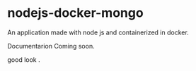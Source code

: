 # nodejs-docker-mongo
An application made with node js and containerized in docker.

Documentarion Coming soon.

good look
.
